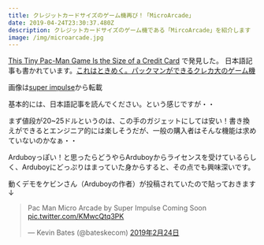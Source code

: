 ```yaml
---
title: クレジットカードサイズのゲーム機再び！「MicroArcade」
date: 2019-04-24T23:30:37.480Z
description: クレジットカードサイズのゲーム機である「MircoArcade」を紹介します
image: /img/microarcade.jpg
---
```

[This Tiny Pac-Man Game Is the Size of a Credit Card](https://gizmodo.com/this-tiny-pac-man-game-is-the-size-of-a-credit-card-1832123360) で発見した。
日本語記事も書かれています。[これはときめく。パックマンができるクレカ大のゲーム機](https://www.gizmodo.jp/2019/02/card-sized-pacman.html)

画像は[super impulse](https://superimpulse.com/tiny-arcade-product-images/)から転載

基本的には、日本語記事を読んでください。という感じですが・・

まず値段が20~25ドルというのは、この手のガジェットにしては安い！書き換えができるとエンジニア的には楽しそうだが、一般の購入者はそんな機能は求めていないのかなぁ・・

Arduboyっぽい！と思ったらどうやらArduboyからライセンスを受けているらしく、Arduboyにどっぷりはまっていた身からすると、その点でも興味深いです。

動くデモをケビンさん（Arduboyの作者）が投稿されていたので貼っておきます↓

<blockquote class="twitter-tweet" data-lang="ja"><p lang="en" dir="ltr">Pac Man Micro Arcade by Super Impulse Coming Soon <a href="https://t.co/KMwcQtq3PK">pic.twitter.com/KMwcQtq3PK</a></p>&mdash; Kevin Bates (@bateskecom) <a href="https://twitter.com/bateskecom/status/1099551088439521280?ref_src=twsrc%5Etfw">2019年2月24日</a></blockquote>
<script async src="https://platform.twitter.com/widgets.js" charset="utf-8"></script>

